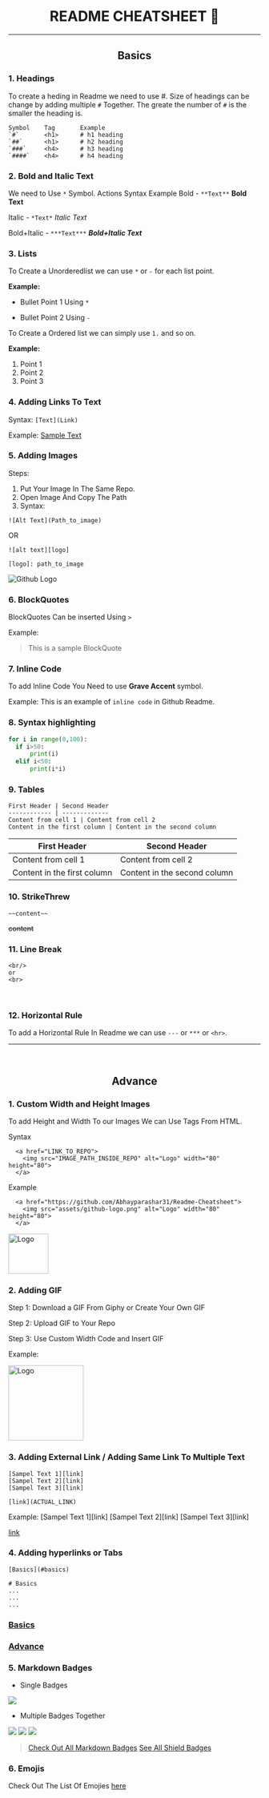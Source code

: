 <h1 align='center'>
 README CHEATSHEET 🚀
</h1>
<hr>

<h2 align='center'>
 Basics </h2>
 
### 1. Headings 

To create a heding in Readme we need to use  #. Size of headings can be change by adding multiple  `#` Together. The greate the number of `#` is the smaller the heading is.
```
Symbol    Tag       Example
`#`       <h1>      # h1 heading
`##`      <h1>      # h2 heading
`###`     <h4>      # h3 heading
`####`    <h4>      # h4 heading
```

### 2. Bold and Italic Text
We need to Use `*` Symbol. 
Actions     Syntax          Example
Bold -      `**Text**`      **Bold Text**

Italic -    `*Text*`        *Italic Text*

Bold+Italic - `***Text***`  ***Bold+Italic Text***

### 3. Lists

To Create a Unorderedlist we can use `*` or `-` for each list point.

**Example:**
* Bullet Point 1 Using `*`
- Bullet Point 2 Using `-`

To Create a Ordered list we can simply use `1.` and so on.

**Example:**
1. Point 1
2. Point 2
3. Point 3

### 4. Adding Links To Text
Syntax:
`[Text](Link)`

Example:
[Sample Text](https://github.com/Abhayparashar31)

### 5. Adding Images
Steps:
1. Put Your Image In The Same Repo.
2. Open Image And Copy The Path
3. Syntax: 

`![Alt Text](Path_to_image)`

OR

```
![alt text][logo]

[logo]: path_to_image
```

![Github Logo](https://github.com/Abhayparashar31/Readme-Cheatsheet/blob/main/assets/github-logo.png)

### 6. BlockQuotes

BlockQuotes Can be inserted Using `>`

Example:
> This is a sample BlockQuote

### 7. Inline Code

To add Inline Code You Need to use **Grave Accent** symbol.

Example:
This is an example of `inline code` in Github Readme.

### 8. Syntax highlighting
```python
for i in range(0,100):
  if i>50:
      print(i)
  elif i<50:
      print(i*i)
```

### 9. Tables
```
First Header | Second Header
------------ | -------------
Content from cell 1 | Content from cell 2
Content in the first column | Content in the second column
```
First Header | Second Header
------------ | -------------
Content from cell 1 | Content from cell 2
Content in the first column | Content in the second column

### 10. StrikeThrew

```
~~content~~
```
~~content~~ 

### 11. Line Break
```
<br/>
or
<br>
```
<br>

### 12. Horizontal Rule
To add a Horizontal Rule In Readme we can use `---` or `***` or `<hr>`.

***
<br/>

<h2 align='center'>
 Advance </h2>

### 1. Custom Width and Height Images
To add Height and Width To our Images We can Use Tags From HTML.

Syntax
```
  <a href="LINK_TO_REPO">
    <img src="IMAGE_PATH_INSIDE_REPO" alt="Logo" width="80" height="80">
  </a>
```
Example
```
  <a href="https://github.com/Abhayparashar31/Readme-Cheatsheet">
    <img src="assets/github-logo.png" alt="Logo" width="80" height="80">
  </a>
```
<a href="https://github.com/Abhayparashar31/Readme-Cheatsheet">
  <img src="assets/github-logo.png" alt="Logo" width="80" height="80">
</a>


### 2. Adding GIF
Step 1: Download a GIF From Giphy or Create Your Own GIF

Step 2: Upload GIF to Your Repo

Step 3: Use Custom Width Code and Insert GIF

Example:

<a href="https://github.com/Abhayparashar31/Readme-Cheatsheet">
  <img src="assets/github-gif.gif" alt="Logo" width="150" height="150">
</a>

### 3. Adding External Link / Adding Same Link To Multiple Text

```
[Sampel Text 1][link]
[Sampel Text 2][link]
[Sampel Text 3][link]

[link](ACTUAL_LINK)
```
Example:
[Sampel Text 1][link]
[Sampel Text 2][link]
[Sampel Text 3][link]

[link](https://github.com/Abhayparashar31)


### 4. Adding hyperlinks or Tabs

```
[Basics](#basics)

# Basics
...
...
...
```
### [Basics](#basics)
### [Advance](#advance)


### 5. Markdown Badges

* Single Badges

<img src="https://img.shields.io/badge/github%20-%23121011.svg?&style=for-the-badge&logo=github&logoColor=white"/>

* Multiple Badges Together
<p>
<img src="https://img.shields.io/badge/<handle>%20-%23E4405F.svg?&style=for-the-badge&logo=Instagram&logoColor=white"/>
<img src="https://img.shields.io/badge/linkedin%20-%230077B5.svg?&style=for-the-badge&logo=linkedin&logoColor=white"/>
<img src="https://img.shields.io/badge/github%20-%23121011.svg?&style=for-the-badge&logo=github&logoColor=white"/>
</p>

> [Check Out All Markdown Badges](https://github.com/Ileriayo/markdown-badges)
> [See All Shield Badges](https://shields.io/)


### 6. Emojis
 Check Out The List Of Emojies [here](https://github.com/ikatyang/emoji-cheat-sheet/blob/master/README.md)
 
 



